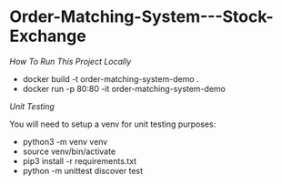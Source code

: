 # Order-Matching-System---Stock-Exchange

*How To Run This Project Locally*

* docker build -t order-matching-system-demo .
* docker run -p 80:80 -it order-matching-system-demo

*Unit Testing*

You will need to setup a venv for unit testing purposes:
* python3 -m venv venv 
* source venv/bin/activate
* pip3 install -r requirements.txt
* python -m unittest discover test